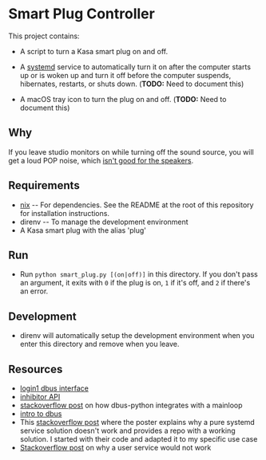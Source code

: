 # Smart Plug Controller

This project contains:

- A script to turn a Kasa smart plug on and off.

- A [systemd](https://systemd.io/) service to automatically turn it on after the computer starts
up or is woken up and turn it off before the computer suspends, hibernates, restarts, or shuts
down. (**TODO:** Need to document this)

- A macOS tray icon to turn the plug on and off. (**TODO:** Need to document this)

## Why

If you leave studio monitors on while turning off the sound source, you will get a loud POP
noise, which
[isn't good for the speakers](https://www.sweetwater.com/insync/power-power-off-sequence/).

## Requirements

- [nix](https://nixos.org/) -- For dependencies. See the README at the root of this repository for
installation instructions.
- direnv -- To manage the development environment
- A Kasa smart plug with the alias 'plug'

## Run

- Run `python smart_plug.py [(on|off)]` in this directory. If you don't pass an argument, it
exits with `0` if the plug is on, `1` if it's off, and `2` if there's an error.

## Development

- direnv will automatically setup the development environment when you enter this directory
and remove when you leave.

## Resources

- [login1 dbus interface](https://www.freedesktop.org/software/systemd/man/org.freedesktop.login1.html)
- [inhibitor API](https://www.freedesktop.org/wiki/Software/systemd/inhibit/)
- [stackoverflow post](https://stackoverflow.com/questions/33428804/role-of-mainloops-event-loops-in-dbus-service) on how dbus-python integrates with a mainloop
- [intro to dbus](https://www.freedesktop.org/wiki/IntroductionToDBus/)
- This [stackoverflow post](https://unix.stackexchange.com/questions/337853/how-can-i-trigger-a-systemd-unit-on-suspend-before-networking-is-shut-down) where the poster explains why a pure systemd service solution doesn't work and provides a repo with a working solution. I started with their code and adapted it to my specific use case
- [Stackoverflow post](https://unix.stackexchange.com/questions/152039/how-to-run-a-user-script-after-systemd-wakeup) on why a user service would not work
